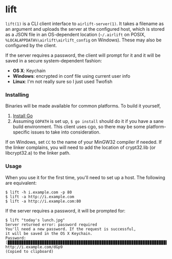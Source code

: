 # lift

`lift(1)` is a CLI client interface to `airlift-server(1)`. It takes a filename
as an argument and uploads the server at the configured host, which is stored
as a JSON file in an OS-dependent location (`~/.airlift` on POSIX,
`%LOCALAPPDATA%\airlift\airlift_config` on Windows). These may also be
configured by the client.

If the server requires a password, the client will prompt for it and it will be
saved in a secure system-dependent fashion:

- **OS X**: Keychain
- **Windows**: encrypted in conf file using current user info
- **Linux**: I'm not really sure so I just used Twofish

### Installing

Binaries will be made available for common platforms. To build it yourself,

1. [Install Go](http://golang.org/doc/install)
2. Assuming `GOPATH` is set up, `$ go install` should do it if you have a sane
   build environment. This client uses cgo, so there may be some
   platform-specific issues to take into consideration.

If on Windows, set `CC` to the name of your MinGW32 compiler if needed. If the
linker complains, you will need to add the location of crypt32.lib (or
libcrypt32.a) to the linker path.

### Usage

When you use it for the first time, you'll need to set up a host. The following
are equivalent:

```
$ lift -h i.example.com -p 80
$ lift -a http://i.example.com
$ lift -a http://i.example.com:80
```

If the server requires a password, it will be prompted for:

```
$ lift "today's lunch.jpg"
Server returned error: password required
You'll need a new password. If the request is successful,
it will be saved in the OS X Keychain.
Password:
[▉▉▉▉▉▉▉▉▉▉▉▉▉▉▉▉▉▉▉▉▉▉▉▉▉▉▉▉▉▉▉▉▉▉▉▉▉▉▉▉▉▉▉▉▉▉▉▉▉▉▉▉▉▉▉▉▉▉▉▉▉▉▉▉▉▉▉▉▉▉▉▉▉▉▉▉▉▉]
http://i.example.com/dGp9
(Copied to clipboard)
```
